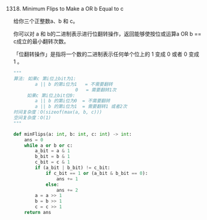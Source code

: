 1318. Minimum Flips to Make a OR b Equal to c

给你三个正整数a、b 和 c。

你可以对 a 和 b的二进制表示进行位翻转操作，返回能够使按位或运算a OR b == c成立的最小翻转次数。

「位翻转操作」是指将一个数的二进制表示任何单个位上的 1 变成 0 或者 0 变成 1 。

```python
"""
算法: 如果c 第i位上bit为1: 
        a || b 的第i位为1   = 不需要翻转
                       0   = 需要翻转1次
     如果c 第i位上bit位0:
        a || b 的第i位为0  = 不需要翻转
        a || b 的第i位为1  = 需要翻转1 或者2次
时间复杂度：O(sizeof(max(a, b, c)))
空间复杂度：O(1)
"""

def minFlips(a: int, b: int, c: int) -> int:
    ans = 0
    while a or b or c:
        a_bit = a & 1
        b_bit = b & 1
        c_bit = c & 1
        if (a_bit | b_bit) != c_bit:
            if c_bit == 1 or (a_bit & b_bit == 0):
                ans += 1
            else:
                ans += 2
        a = a >> 1
        b = b >> 1
        c = c >> 1
    return ans
```
